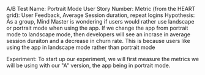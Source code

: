 A/B Test Name: Portrait Mode 
User Story Number:
Metric (from the HEART grid): User Feedback, Average Session duration, repeat logins 
Hypothesis:
As a group, Mind Master is wondering if users would rather use landscape or portrait mode when using the app. If we change the app from portrait mode to landscape mode, then developers will see an incrase in average session duraiton and a decrease in churn rate. This is because users like using the app in landscape mode rather than portrait mode 

Experiment: To start up our experiment, we will first measure the metrics we will be using with our "A" version, the app being in portrait mode. 
